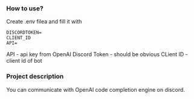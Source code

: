 ### How to use?
Create .env filea and fill it with
```
DISCORDTOKEN=
CLIENT_ID
API=
```
API - api key from OpenAI
Discord Token - should be obvious
CLient ID - client id of bot

### Project description

You can communicate with OpenAI code completion engine on discord.
